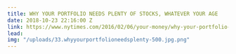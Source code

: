 ```yaml
---
title: WHY YOUR PORTFOLIO NEEDS PLENTY OF STOCKS, WHATEVER YOUR AGE
date: 2018-10-23 22:16:00 Z
link: https://www.nytimes.com/2016/02/06/your-money/why-your-portfolio-needs-plenty-of-stocks-whatever-your-age.html
lead: 
img: "/uploads/33.whyyourportfolioneedsplenty-500.jpg.png"
---
```


